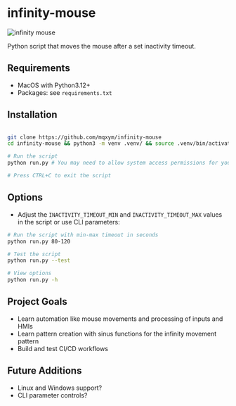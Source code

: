 # infinity-mouse

![infinity mouse](https://mqxym.de/assets/infinity_mouse.jpg)

Python script that moves the mouse after a set inactivity timeout.

## Requirements

- MacOS with Python3.12+
- Packages: see `requirements.txt`

## Installation

```bash

git clone https://github.com/mqxym/infinity-mouse
cd infinity-mouse && python3 -m venv .venv/ && source .venv/bin/activate && pip install -r requirements.txt

# Run the script
python run.py # You may need to allow system access permissions for your terminal app

# Press CTRL+C to exit the script
```

## Options

- Adjust the `INACTIVITY_TIMEOUT_MIN` and `INACTIVITY_TIMEOUT_MAX` values in the script or use CLI parameters:

```bash
# Run the script with min-max timeout in seconds
python run.py 80-120

# Test the script
python run.py --test

# View options
python run.py -h

```

## Project Goals

- Learn automation like mouse movements and processing of inputs and HMIs
- Learn pattern creation with sinus functions for the infinity movement pattern
- Build and test CI/CD workflows

## Future Additions

- Linux and Windows support?
- CLI parameter controls?
